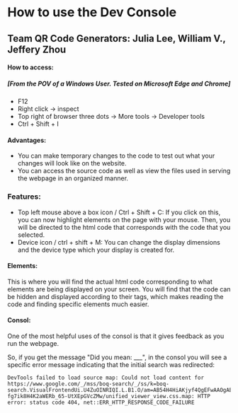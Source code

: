 # How to use the Dev Console
## Team QR Code Generators: Julia Lee, William V., Jeffery Zhou
#### How to access:
##### [From the POV of a Windows User. Tested on Microsoft Edge and Chrome]
- F12
- Right click -> inspect
- Top right of browser three dots -> More tools -> Developer tools
- Ctrl + Shift + I

#### Advantages:
- You can make temporary changes to the code to test out what your changes will look like on the website.
- You can access the source code as well as view the files used in serving the webpage in an organized manner.

### Features:
- Top left mouse above a box icon / Ctrl + Shift + C: If you click on this, you can now highlight elements on the page with your mouse. Then, you will be directed to the html code that corresponds with the code that you selected.
- Device icon / ctrl + shift + M: You can change the display dimensions and the device type which your display is created for.

#### Elements:
This is where you will find the actual html code corresponding to what elements are being displayed on your screen. You will find that the code can be hidden and displayed according to their tags, which makes reading the code and finding specific elements much easier.

#### Consol:
One of the most helpful uses of the consol is that it gives feedback as you run the webpage.

So, if you get the message "Did you mean: ___", in the consol you will see a specific error message indicating that the initial search was redirected:
```
DevTools failed to load source map: Could not load content for https://www.google.com/_/mss/boq-search/_/ss/k=boq-search.VisualFrontendUi.U4ZuOINRIQI.L.B1.O/am=AB54H4HiAKjyf4QgEFwAAOgAEhBEMAaSCgcwAQBQEQDVRoEcYAEyJAADgAECYQAAAAAXAMkBEADYCBgAAAAAAFB45wEDAQAAAAAAAAAAIFgxAAAAAAAAIAA0CQAAAACA/d=1/ed=1/rs=AH7-fg7ik8H4K2aWERb_65-UtXEpGVcZMw/unified_viewer_view.css.map: HTTP error: status code 404, net::ERR_HTTP_RESPONSE_CODE_FAILURE
```
